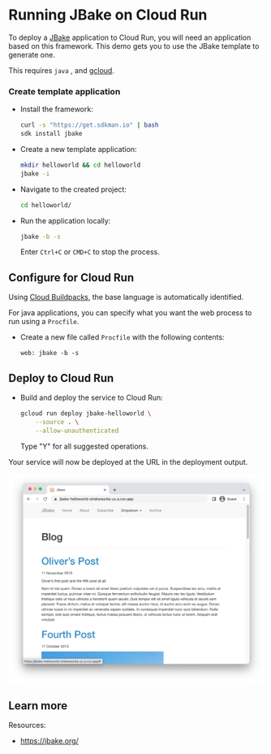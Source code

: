 # Running JBake on Cloud Run

To deploy a [JBake](https://jbake.org/) application to Cloud Run, you will need an application
based on this framework. This demo gets you to use the JBake template to generate one. 

This requires `java`
, and [gcloud](https://cloud.google.com/sdk/docs/install).


### Create template application


* Install the framework:

    ```bash
    curl -s "https://get.sdkman.io" | bash
    sdk install jbake

    ```

* Create a new template application:

    ```bash
    mkdir helloworld && cd helloworld
    jbake -i

    ```




* Navigate to the created project:

    ```bash
    cd helloworld/
    ```

* Run the application locally:

    ```bash
    jbake -b -s
    ```

    

    Enter `Ctrl+C` or `CMD+C` to stop the process.


## Configure for Cloud Run

Using [Cloud Buildpacks](https://github.com/GoogleCloudPlatform/buildpacks), 
the base language is automatically identified.



For java applications, you can specify what you want the web process to run using a `Procfile`. 

* Create a new file called `Procfile` with the following contents: 

    ```
    web: jbake -b -s
    ```






## Deploy to Cloud Run

* Build and deploy the service to Cloud Run: 


    ```bash
    gcloud run deploy jbake-helloworld \
        --source . \
        --allow-unauthenticated 
    ```

    Type "Y" for all suggested operations.


Your service will now be deployed at the URL in the deployment output.

![Example JBake deployment](example.png)





## Learn more

Resources: 

- https://jbake.org/
